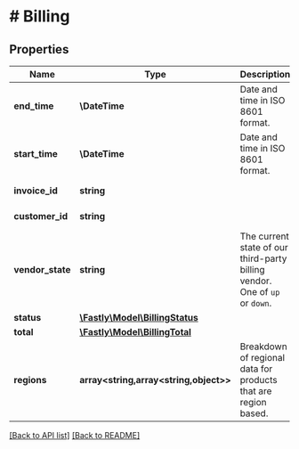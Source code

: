 # # Billing

## Properties

Name | Type | Description | Notes
------------ | ------------- | ------------- | -------------
**end_time** | **\DateTime** | Date and time in ISO 8601 format. | [optional] [readonly] 
**start_time** | **\DateTime** | Date and time in ISO 8601 format. | [optional] [readonly] 
**invoice_id** | **string** |  | [optional] [readonly] 
**customer_id** | **string** |  | [optional] [readonly] 
**vendor_state** | **string** | The current state of our third-party billing vendor. One of `up` or `down`. | [optional] [readonly] 
**status** | [**\Fastly\Model\BillingStatus**](BillingStatus.md) |  | [optional] 
**total** | [**\Fastly\Model\BillingTotal**](BillingTotal.md) |  | [optional] 
**regions** | **array&lt;string,array&lt;string,object&gt;&gt;** | Breakdown of regional data for products that are region based. | [optional] 


[[Back to API list]](../../README.md#endpoints) [[Back to README]](../../README.md)
